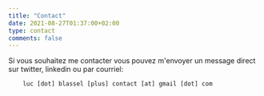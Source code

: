 ```yaml
---
title: "Contact"
date: 2021-08-27T01:37:00+02:00
type: contact
comments: false
---
```


Si vous souhaitez me contacter vous pouvez m'envoyer un message direct sur twitter, linkedin ou par courriel:  

```plaintext
    luc [dot] blassel [plus] contact [at] gmail [dot] com
```